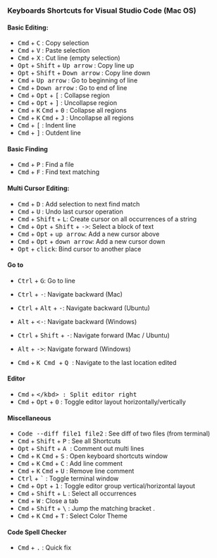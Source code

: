 ### Keyboards Shortcuts for Visual Studio Code (Mac OS)
#### Basic Editing:

- <kbd>Cmd</kbd> + <kbd>C</kbd> : Copy selection
- <kbd>Cmd</kbd> + <kbd>V</kbd> : Paste selection
- <kbd>Cmd</kbd> + <kbd>X</kbd> : Cut line (empty selection)
- <kbd>Opt</kbd> + <kbd>Shift</kbd> + <kbd>Up arrow</kbd> : Copy line up
- <kbd>Opt</kbd> + <kbd>Shift</kbd> + <kbd>Down arrow</kbd> : Copy line down
- <kbd>Cmd</kbd> + <kbd>Up arrow</kbd> : Go to beginning of line
- <kbd>Cmd</kbd> + <kbd>Down arrow</kbd> : Go to end of line
- <kbd>Cmd</kbd> + <kbd>Opt</kbd> + <kbd>[</kbd> : Collapse region
- <kbd>Cmd</kbd> + <kbd>Opt</kbd> + <kbd>]</kbd> : Uncollapse region
- <kbd>Cmd</kbd> + <kbd>K</kbd> <kbd>Cmd</kbd> + <kbd>0</kbd> : Collapse all regions
- <kbd>Cmd</kbd> + <kbd>K</kbd> <kbd>Cmd</kbd> + <kbd>J</kbd> : Uncollapse all regions
- <kbd>Cmd</kbd> + <kbd>[</kbd> : Indent line
- <kbd>Cmd</kbd> + <kbd>]</kbd> : Outdent line


#### Basic Finding
- <kbd>Cmd</kbd> + <kbd>P</kbd> : Find a file
- <kbd>Cmd</kbd> + <kbd>F</kbd> : Find text matching

#### Multi Cursor Editing:
- <kbd>Cmd</kbd> + <kbd>D</kbd> : Add selection to next find match
- <kbd>Cmd</kbd> + <kbd>U</kbd> : Undo last cursor operation
- <kbd>Cmd</kbd> + <kbd>Shift</kbd> + <kbd>L</kbd>: Create cursor on all occurrences of a string
- <kbd>Cmd</kbd> + <kbd>Opt</kbd> + <kbd>Shift</kbd> + <kbd>-></kbd>: Select a block of text
- <kbd>Cmd</kbd> + <kbd>Opt</kbd> + <kbd>up arrow</kbd>: Add a new cursor above
- <kbd>Cmd</kbd> + <kbd>Opt</kbd> + <kbd>down arrow</kbd>: Add a new cursor down
- <kbd>Opt</kbd> + <kbd>click</kbd>: Bind cursor to another place

#### Go to
- <kbd>Ctrl</kbd> + <kbd>G</kbd>: Go to line

- <kbd>Ctrl</kbd> + <kbd>-</kbd>: Navigate backward (Mac)
- <kbd>Ctrl</kbd> + <kbd>Alt</kbd> + <kbd>-</kbd>: Navigate backward (Ubuntu)
- <kbd>Alt</kbd> + <kbd><-</kbd>: Navigate backward (Windows)

- <kbd>Ctrl</kbd> + <kbd>Shift</kbd> + <kbd>-</kbd>: Navigate forward (Mac / Ubuntu)
- <kbd>Alt</kbd> + <kbd>-></kbd>: Navigate forward (Windows)

- <kbd>Cmd</kbd> + <kbd> K </kbd> <kbd> Cmd </kbd> + <kbd> Q </kbd>: Navigate to the last location edited

#### Editor
- <kbd>Cmd</kbd> + <kbd>\</kbd> : Split editor right
- <kbd>Cmd</kbd> + <kbd>Opt</kbd> + <kbd>0</kbd> : Toggle editor layout horizontally/vertically

#### Miscellaneous
- <kbd>Code --diff file1 file2</kbd> : See diff of two files (from terminal)
- <kbd>Cmd</kbd> + <kbd>Shift</kbd> + <kbd> P</kbd> : See all Shortcuts
- <kbd>Opt</kbd> + <kbd>Shift</kbd> + <kbd> A </kbd> : Comment out multi lines
- <kbd>Cmd</kbd> + <kbd>K</kbd> <kbd>Cmd</kbd> + <kbd>S</kbd> : Open keyboard shortcuts window
- <kbd>Cmd</kbd> + <kbd>K</kbd> <kbd>Cmd</kbd> + <kbd>C</kbd> : Add line comment
- <kbd>Cmd</kbd> + <kbd>K</kbd> <kbd>Cmd</kbd> + <kbd>U</kbd> : Remove line comment
- <kbd>Ctrl</kbd> + <kbd>`</kbd> : Toggle terminal window
- <kbd>Cmd</kbd> + <kbd>Opt</kbd> + <kbd>1</kbd> : Toggle editor group vertical/horizontal layout
- <kbd>Cmd</kbd> + <kbd>Shift</kbd> + <kbd>L</kbd> : Select all occurrences
- <kbd>Cmd</kbd> + <kbd>W</kbd> : Close a tab
- <kbd>Cmd</kbd> + <kbd>Shift</kbd> + <kbd>\\</kbd> : Jump the matching bracket .
- <kbd>Cmd</kbd> + <kbd>K</kbd> <kbd>Cmd</kbd> + <kbd>T</kbd> : Select Color Theme

#### Code Spell Checker
- <kbd>Cmd</kbd> + <kbd>.</kbd> : Quick fix
